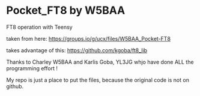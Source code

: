 # Pocket_FT8 by W5BAA
FT8 operation with Teensy

taken from here:
https://groups.io/g/ucx/files/W5BAA_Pocket-FT8

takes advantage of this: 
https://github.com/kgoba/ft8_lib

Thanks to Charley W5BAA and Karlis Goba, YL3JG whjo have done ALL the programming effort !

My repo is just a place to put the files, because the original code is not on github.

